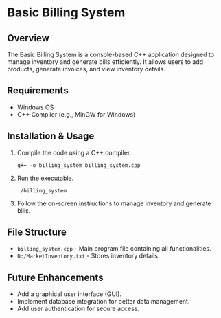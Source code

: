 # Basic Billing System

## Overview
The Basic Billing System is a console-based C++ application designed to manage inventory and generate bills efficiently. It allows users to add products, generate invoices, and view inventory details.

## Requirements
- Windows OS
- C++ Compiler (e.g., MinGW for Windows)

## Installation & Usage
1. Compile the code using a C++ compiler.
   ```
   g++ -o billing_system billing_system.cpp
   ```
2. Run the executable.
   ```
   ./billing_system
   ```
3. Follow the on-screen instructions to manage inventory and generate bills.

## File Structure
- `billing_system.cpp` - Main program file containing all functionalities.
- `D:/MarketInventory.txt` - Stores inventory details.

## Future Enhancements
- Add a graphical user interface (GUI).
- Implement database integration for better data management.
- Add user authentication for secure access.

